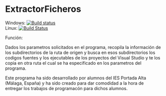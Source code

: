 # ExtractorFicheros
Windows: [![Build status](https://ci.appveyor.com/api/projects/status/s6fl4c92fvfd5a07/branch/master?svg=true)](https://ci.appveyor.com/project/EduFdezSoy/extractorficheros/branch/master)  
Linux: [![Build Status](https://travis-ci.org/EduFdezSoy/ExtractorFicheros.svg?branch=master)](https://travis-ci.org/EduFdezSoy/ExtractorFicheros)  
  
Función:

Dados los parametros solicitados en el programa, recopila la información de los subdirectorios de la ruta de origen y busca en esos subdirectorios los codigos fuentes y los ejecutables de los proyectos del Visual Studio y te los copia en otra ruta el cual se ha especificado en los parametros del programa.

Este programa ha sido desarrollado por alumnos del IES Portada Alta (Málaga, España) y ha sido creado para dar comodidad a la hora de entregar los trabajos de programacón para dichos alumnos.  

